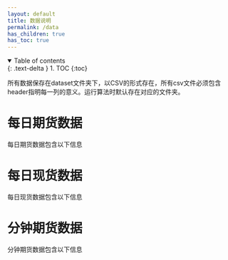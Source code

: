 ```yaml
---
layout: default
title: 数据说明
permalink: /data
has_children: true
has_toc: true
---
```

<details open markdown="block">
  <summary>
    Table of contents
  </summary>
  {: .text-delta }
1. TOC
{:toc}
</details>

所有数据保存在dataset文件夹下，以CSV的形式存在，所有csv文件必须包含header指明每一列的意义。运行算法时默认存在对应的文件夹。
# 每日期货数据
每日期货数据包含以下信息




# 每日现货数据

每日现货数据包含以下信息




# 分钟期货数据
分钟期货数据包含以下信息